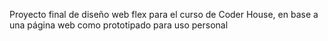 Proyecto final de diseño web flex para el curso de Coder House, en base a una página web como prototipado para uso personal 
